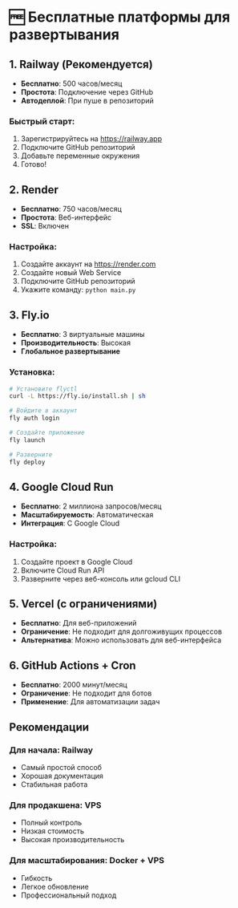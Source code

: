 # 🆓 Бесплатные платформы для развертывания

## 1. **Railway** (Рекомендуется)
- **Бесплатно**: 500 часов/месяц
- **Простота**: Подключение через GitHub
- **Автодеплой**: При пуше в репозиторий

### Быстрый старт:
1. Зарегистрируйтесь на https://railway.app
2. Подключите GitHub репозиторий
3. Добавьте переменные окружения
4. Готово!

## 2. **Render**
- **Бесплатно**: 750 часов/месяц
- **Простота**: Веб-интерфейс
- **SSL**: Включен

### Настройка:
1. Создайте аккаунт на https://render.com
2. Создайте новый Web Service
3. Подключите GitHub репозиторий
4. Укажите команду: `python main.py`

## 3. **Fly.io**
- **Бесплатно**: 3 виртуальные машины
- **Производительность**: Высокая
- **Глобальное развертывание**

### Установка:
```bash
# Установите flyctl
curl -L https://fly.io/install.sh | sh

# Войдите в аккаунт
fly auth login

# Создайте приложение
fly launch

# Разверните
fly deploy
```

## 4. **Google Cloud Run**
- **Бесплатно**: 2 миллиона запросов/месяц
- **Масштабируемость**: Автоматическая
- **Интеграция**: С Google Cloud

### Настройка:
1. Создайте проект в Google Cloud
2. Включите Cloud Run API
3. Разверните через веб-консоль или gcloud CLI

## 5. **Vercel** (с ограничениями)
- **Бесплатно**: Для веб-приложений
- **Ограничение**: Не подходит для долгоживущих процессов
- **Альтернатива**: Можно использовать для веб-интерфейса

## 6. **GitHub Actions + Cron**
- **Бесплатно**: 2000 минут/месяц
- **Ограничение**: Не подходит для ботов
- **Применение**: Для автоматизации задач

## Рекомендации

### Для начала: Railway
- Самый простой способ
- Хорошая документация
- Стабильная работа

### Для продакшена: VPS
- Полный контроль
- Низкая стоимость
- Высокая производительность

### Для масштабирования: Docker + VPS
- Гибкость
- Легкое обновление
- Профессиональный подход 